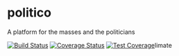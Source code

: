 # politico
A platform for the masses and the politicians

[![Build Status](https://travis-ci.com/darothub/politico.svg?branch=develop)](https://travis-ci.com/darothub/politico)
[![Coverage Status](https://coveralls.io/repos/github/darothub/politico/badge.svg?branch=master)](https://coveralls.io/github/darothub/politico?branch=master)
[![Test Coverage](https://api.codeclimate.com/v1/badges/9e91692d69cbfb6d74fb/test_coverage)](https://codeclimate.com/github/darothub/politico/test_coverage)limate 
